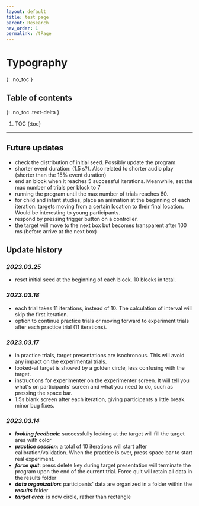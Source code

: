 ```yaml
---
layout: default
title: test page
parent: Research
nav_order: 1
permalink: /tPage
---
```


# Typography
{: .no_toc }

## Table of contents
{: .no_toc .text-delta }

1. TOC
{:toc}

---

## Future updates
* check the distribution of initial seed. Possibly update the program.
* shorter event duration: (1.5 s?). Also related to shorter audio play (shorter than the 15% event duration)
* end an block when it reaches 5 successful iterations. Meanwhile, set the max number of trials per block to 7
* running the program until the max number of trials reaches 80.
* for child and infant studies, place an animation at the beginning of each iteration: targets moving from a certain location to their final location. Would be interesting to young participants.
* respond by pressing trigger button on a controller.
* the target will move to the next box but becomes transparent after 100 ms (before arrive at the next box)

## Update history
### *2023.03.25*
- reset initial seed at the beginning of each block. 10 blocks in total.

### *2023.03.18*
 - each trial takes 11 iterations, instead of 10. The calculation of interval will skip the first iteration.
 - option to continue practice trials or moving forward to experiment trials after each practice trial (11 iterations).


### *2023.03.17*
 - in practice trials, target presentations are isochronous. This will avoid any impact on the experimental trials.
 - looked-at target is showed by a golden circle, less confusing with the target.
 - instructions for experimenter on the experimenter screen. It will tell you what's on participants' screen and what you need to do, such as pressing the space bar.
 - 1.5s blank screen after each iteration, giving participants a little break.
minor bug fixes.

### *2023.03.14*
 - ***looking feedback***: successfully looking at the target will fill the target area with color
 - ***practice session***: a total of 10 iterations will start after calibration/validation. When the practice is over, press space bar to start real experiment.
 - ***force quit***: press delete key during target presentation will terminate the program upon the end of the current trial. Force quit will retain all data in the results folder
 - ***data organization***: participants' data are organized in a folder within the ***results*** folder
 - ***target area***: is now circle, rather than rectangle
